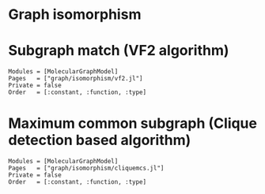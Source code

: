 
# Graph isomorphism


# Subgraph match (VF2 algorithm)

```@autodocs
Modules = [MolecularGraphModel]
Pages   = ["graph/isomorphism/vf2.jl"]
Private = false
Order   = [:constant, :function, :type]
```


# Maximum common subgraph (Clique detection based algorithm)

```@autodocs
Modules = [MolecularGraphModel]
Pages   = ["graph/isomorphism/cliquemcs.jl"]
Private = false
Order   = [:constant, :function, :type]
```
